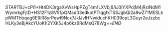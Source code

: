 $START$BJ+cPi1+Ht4DK3rgaXvWsHpPZgT4m1LXVbj6/iJ0iYXPdjM4jRslNdM1WymrkgFjtD+HS12F1z8V51pQMad03edkptPTIqgfkTSSJgbQi2a8wZ71MESLkpWMThbqog6E9iR8yrPewI9Ncx7JklJvIHNwiduchKH039opL3Guyr2eJzzbcHLKy3eBjAkcYUoKh2YXk5J4p6kz6RdMsQ78Wg==$END$